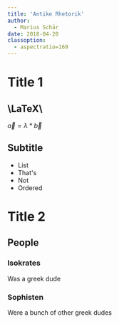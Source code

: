 ```yaml
---
title: 'Antike Rhetorik'
author:
  - Marius Schär
date: 2018-04-20
classoption:
  - aspectratio=169
---
```

# Title 1

## \LaTeX\
$\vec{a} = \lambda * \vec{b}$

## Subtitle
+ List
+ That's
+ Not
+ Ordered

# Title 2
## People
### Isokrates
Was a greek dude

### Sophisten
Were a bunch of other greek dudes

